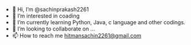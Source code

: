 - 👋 Hi, I’m @sachinprakash2261
- 👀 I’m interested in coading
- 🌱 I’m currently learning Python, Java, c language and other codings.
- 💞️ I’m looking to collaborate on ...
- 📫 How to reach me hitmansachin2261@gmail.com

<!---
sachinprakash2261/sachinprakash2261 is a ✨ special ✨ repository because its `README.md` (this file) appears on your GitHub profile.
You can click the Preview link to take a look at your changes.
--->
